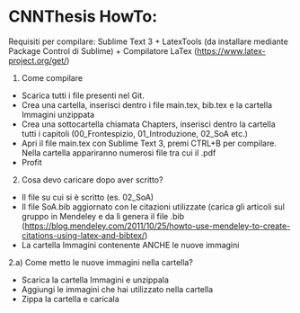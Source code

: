 # CNNThesis HowTo:
Requisiti per compilare: Sublime Text 3 + LatexTools (da installare mediante Package Control di Sublime) + Compilatore LaTex (https://www.latex-project.org/get/)

1) Come compilare
- Scarica tutti i file presenti nel Git.
- Crea una cartella, inserisci dentro i file main.tex, bib.tex e la cartella Immagini unzippata
- Crea una sottocartella chiamata Chapters, inserisci dentro la cartella tutti i capitoli (00_Frontespizio, 01_Introduzione, 02_SoA etc.)
- Apri il file main.tex con Sublime Text 3, premi CTRL+B per compilare. Nella cartella appariranno numerosi file tra cui il .pdf
- Profit

2) Cosa devo caricare dopo aver scritto?
- Il file su cui si è scritto (es. 02_SoA)
- Il file SoA.bib aggiornato con le citazioni utilizzate (carica gli articoli sul gruppo in Mendeley e da lì genera il file .bib (https://blog.mendeley.com/2011/10/25/howto-use-mendeley-to-create-citations-using-latex-and-bibtex/)
- La cartella Immagini contenente ANCHE le nuove immagini

2.a) Come metto le nuove immagini nella cartella?
- Scarica la cartella Immagini e unzippala
- Aggiungi le immagini che hai utilizzato nella cartella
- Zippa la cartella e caricala
